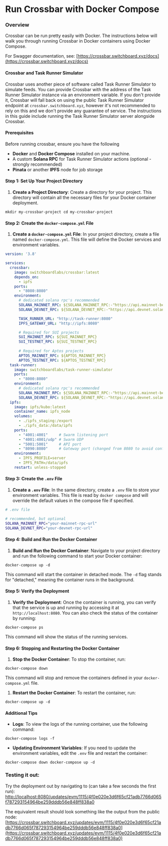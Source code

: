 # Run Crossbar with Docker Compose

### Overview

Crossbar can be run pretty easily with Docker. The instructions below will walk you through running Crossbar in Docker containers using Docker Compose.

For Swagger documentation, see: [https://crossbar.switchboard.xyz/docs](https://crossbar.switchboard.xyz/docs)

#### Crossbar and Task Runner Simulator

Crossbar uses another piece of software called Task Runner Simulator to simulate feeds. You can provide Crossbar with the address of the Task Runner Simulator instance via an environment variable. If you don't provide it, Crossbar will fall back on using the public Task Runner Simulator endpoint at `crossbar.switchboard.xyz`, however it's not recommended to rely on this and we don't provide any guarantee of service. The instructions in this guide include running the Task Runner Simulator server alongside Crossbar.

#### Prerequisites

Before running crossbar, ensure you have the following

* **Docker** and **Docker Compose** installed on your machine.
* A custom **Solana RPC** for Task Runner Simulator actions (optional - strongly recommended)
* **Pinata** or another **IPFS** node for job storage

#### **Step 1: Set Up Your Project Directory**

1. **Create a Project Directory**: Create a directory for your project. This directory will contain all the necessary files for your Docker container deployment.

`mkdir my-crossbar-project cd my-crossbar-project`

#### **Step 2: Create the `docker-compose.yml` File**

1. **Create a `docker-compose.yml` File**: In your project directory, create a file named `docker-compose.yml`. This file will define the Docker services and environment variables.

```yaml
version: '3.8'

services:
  crossbar:
    image: switchboardlabs/crossbar:latest
    depends_on:
      - ipfs
    ports:
      - "8080:8080"
    environment:
      # dedicated solana rpc's recommended
      SOLANA_MAINNET_RPC: ${SOLANA_MAINNET_RPC:-"https://api.mainnet-beta.solana.com"}
      SOLANA_DEVNET_RPC: ${SOLANA_DEVNET_RPC:-"https://api.devnet.solana.com"}

      TASK_RUNNER_URL: "http://task-runner:8080"
      IPFS_GATEWAY_URL: "http://ipfs:8080"

      # Required for SUI projects
      SUI_MAINNET_RPC: ${SUI_MAINNET_RPC}
      SUI_TESTNET_RPC: ${SUI_TESTNET_RPC}
      
      # Required for Aptos projects
      APTOS_MAINNET_RPC: ${APTOS_MAINNET_RPC}
      APTOS_TESTNET_RPC: ${APTOS_TESTNET_RPC}
  task-runner:
    image: switchboardlabs/task-runner-simulator
    ports:
      - "8000:8080"
    environment:
      # dedicated solana rpc's recommended
      SOLANA_MAINNET_RPC: ${SOLANA_MAINNET_RPC:-"https://api.mainnet-beta.solana.com"}
      SOLANA_DEVNET_RPC: ${SOLANA_DEVNET_RPC:-"https://api.devnet.solana.com"}
  ipfs:
    image: ipfs/kubo:latest
    container_name: ipfs_node
    volumes:
      - ./ipfs_staging:/export
      - ./ipfs_data:/data/ipfs
    ports:
      - "4001:4001"     # Swarm listening port
      - "4001:4001/udp" # Swarm UDP
      - "5001:5001"     # API port
      - "8090:8080"     # Gateway port (changed from 8080 to avoid conflict)
    environment:
      - IPFS_PROFILE=server
      - IPFS_PATH=/data/ipfs
    restart: unless-stopped
```

#### **Step 3: Create the `.env` File**

1. **Create a `.env` File**: In the same directory, create a `.env` file to store your environment variables. This file is read by `docker compose` and will override the default values in the compose file if specified.

```bash
# .env file

# recommended, but optional
SOLANA_MAINNET_RPC="your-mainnet-rpc-url"
SOLANA_DEVNET_RPC="your-devnet-rpc-url"
```

#### **Step 4: Build and Run the Docker Container**

1. **Build and Run the Docker Container**: Navigate to your project directory and run the following command to start your Docker container:

`docker-compose up -d`

This command will start the container in detached mode. The `-d` flag stands for "detached," meaning the container runs in the background.

#### **Step 5: Verify the Deployment**

1. **Verify the Deployment**: Once the container is running, you can verify that the service is up and running by accessing it at `http://localhost:8080`. You can also check the status of the container by running:

`docker-compose ps`

This command will show the status of the running services.

#### **Step 6: Stopping and Restarting the Docker Container**

1. **Stop the Docker Container**: To stop the container, run:

`docker-compose down`

This command will stop and remove the containers defined in your `docker-compose.yml` file.

1. **Restart the Docker Container**: To restart the container, run:

`docker-compose up -d`

#### Additional Tips

* **Logs**: To view the logs of the running container, use the following command:

`docker-compose logs -f`

* **Updating Environment Variables**: If you need to update the environment variables, edit the `.env` file and restart the container:

`docker-compose down docker-compose up -d`

### Testing it out:

Try the deployment out by navigating to (can take a few seconds the first run): [http://localhost:8080/updates/evm/1115/4f0e020e3d6f65cf21adb7766d065f787293154964be259dddb56e848ff838a0](http://localhost:8080/updates/evm/1115/4f0e020e3d6f65cf21adb7766d065f787293154964be259dddb56e848ff838a0)

The equivalent result should look something like the output from the public node: [https://crossbar.switchboard.xyz/updates/evm/1115/4f0e020e3d6f65cf21adb7766d065f787293154964be259dddb56e848ff838a0](https://crossbar.switchboard.xyz/updates/evm/1115/4f0e020e3d6f65cf21adb7766d065f787293154964be259dddb56e848ff838a0)
